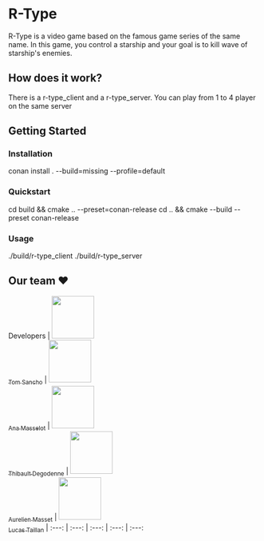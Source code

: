 # R-Type

R-Type is a video game based on the famous game series of the same name. In this game, you control a starship and your goal is to kill wave of starship's enemies.

## How does it work?

There is a r-type_client and a r-type_server. You can play from 1 to 4 player on the same server

## Getting Started

### Installation

conan install . --build=missing --profile=default

### Quickstart

cd build && cmake .. --preset=conan-release
cd .. && cmake --build --preset conan-release

### Usage

./build/r-type_client
./build/r-type_server

## Our team :heart:

Developers
| [<img src="https://github.com/Nestyles.png?size=85" width=85><br><sub>Tom Sancho</sub>](https://github.com/Nestyles) | [<img src="https://github.com/MizuriGit.png?size=85" width=85><br><sub>Ana Masselot</sub>](https://github.com/MizuriGit) | [<img src="https://github.com/Tipbs.png?size=85" width=85><br><sub>Thibault Degodenne</sub>](https://github.com/Tipbs) | [<img src="https://github.com/draze999.png?size=85" width=85><br><sub>Aurelien Masset</sub>](https://github.com/draze999) | [<img src="https://github.com/TAILLAN-Lucas.png?size=85" width=85><br><sub>Lucas Taillan</sub>](https://github.com/TAILLAN-Lucas)
| :---: | :---: | :---: | :---: | :---:
